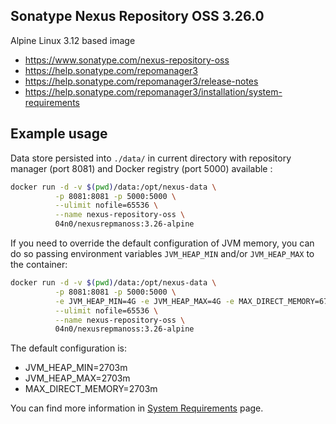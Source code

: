 ## Sonatype Nexus Repository OSS 3.26.0

Alpine Linux 3.12 based image

*   https://www.sonatype.com/nexus-repository-oss
*   https://help.sonatype.com/repomanager3
*   https://help.sonatype.com/repomanager3/release-notes
*   https://help.sonatype.com/repomanager3/installation/system-requirements

## Example usage

Data store persisted into `./data/` in current directory with repository
manager (port 8081) and Docker registry (port 5000) available :

```bash
docker run -d -v $(pwd)/data:/opt/nexus-data \
          -p 8081:8081 -p 5000:5000 \
          --ulimit nofile=65536 \
          --name nexus-repository-oss \
          04n0/nexusrepmanoss:3.26-alpine
```

If you need to override the default configuration of JVM memory, you can do so
passing environment variables `JVM_HEAP_MIN` and/or `JVM_HEAP_MAX` to the
container:

```bash
docker run -d -v $(pwd)/data:/opt/nexus-data \
          -p 8081:8081 -p 5000:5000 \
          -e JVM_HEAP_MIN=4G -e JVM_HEAP_MAX=4G -e MAX_DIRECT_MEMORY=6717M \
          --ulimit nofile=65536 \
          --name nexus-repository-oss \
          04n0/nexusrepmanoss:3.26-alpine
```

The default configuration is:
*   JVM_HEAP_MIN=2703m
*   JVM_HEAP_MAX=2703m
*   MAX_DIRECT_MEMORY=2703m

You can find more information in [System Requirements](https://help.sonatype.com/repomanager3/installation/system-requirements#SystemRequirements-Memory) page.
